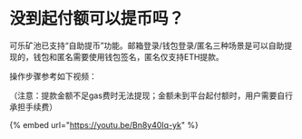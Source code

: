 # 没到起付额可以提币吗？

可乐矿池已支持“自助提币”功能。邮箱登录/钱包登录/匿名三种场景是可以自助提现的，钱包和匿名需要使用钱包签名，匿名仅支持ETH提款。

操作步骤参考如下视频：

（注意：提款金额不足gas费时无法提现；金额未到平台起付额时，用户需要自行承担手续费）

{% embed url="https://youtu.be/Bn8y40Iq-yk" %}
